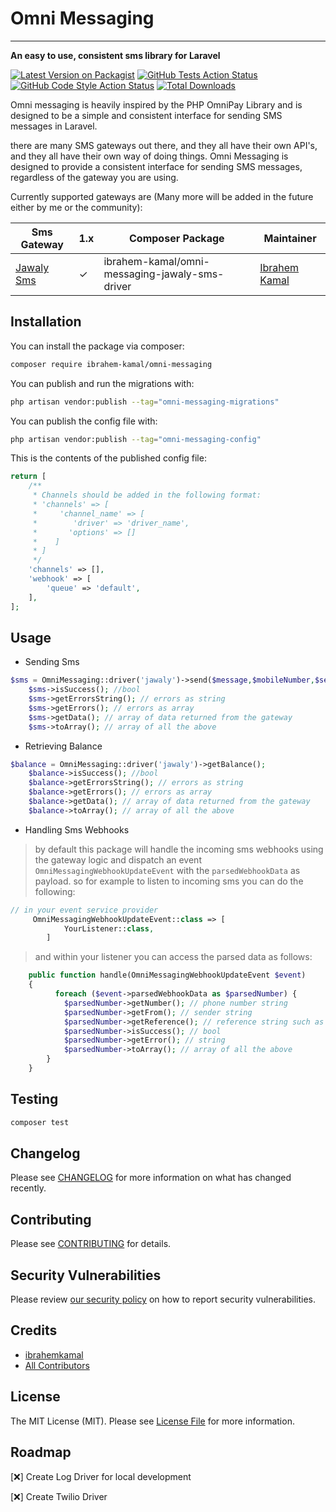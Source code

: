 # Omni Messaging

___
**An easy to use, consistent sms library for Laravel**

[![Latest Version on Packagist](https://img.shields.io/packagist/v/ibrahem-kamal/omni-messaging.svg?style=flat-square)](https://packagist.org/packages/ibrahem-kamal/omni-messaging)
[![GitHub Tests Action Status](https://img.shields.io/github/actions/workflow/status/ibrahem-kamal/omni-messaging/run-tests.yml?branch=main&label=tests&style=flat-square)](https://github.com/ibrahem-kamal/omni-messaging/actions?query=workflow%3Arun-tests+branch%3Amain)
[![GitHub Code Style Action Status](https://img.shields.io/github/actions/workflow/status/ibrahem-kamal/omni-messaging/fix-php-code-style-issues.yml?branch=main&label=code%20style&style=flat-square)](https://github.com/ibrahem-kamal/omni-messaging/actions?query=workflow%3A"Fix+PHP+code+style+issues"+branch%3Amain)
[![Total Downloads](https://img.shields.io/packagist/dt/ibrahem-kamal/omni-messaging.svg?style=flat-square)](https://packagist.org/packages/ibrahem-kamal/omni-messaging)

Omni messaging is heavily inspired by the PHP OmniPay Library and is designed to be a simple and consistent interface
for sending SMS messages in Laravel.

there are many SMS gateways out there, and they all have their own API's, and they all have their own way of doing
things. Omni Messaging is designed to provide a consistent interface for sending SMS messages, regardless of the gateway
you are using.

Currently supported gateways are (Many more will be added in the future either by me or the community):

| Sms Gateway                            | 1.x | Composer Package                               | Maintainer                                        |
|----------------------------------------|-----|------------------------------------------------|---------------------------------------------------|
| [Jawaly Sms](https://www.4jawaly.com/) | ✓   | ibrahem-kamal/omni-messaging-jawaly-sms-driver | [Ibrahem Kamal](https://github.com/ibrahem-kamal) |

## Installation

You can install the package via composer:

```bash
composer require ibrahem-kamal/omni-messaging
```

You can publish and run the migrations with:

```bash
php artisan vendor:publish --tag="omni-messaging-migrations"
```

You can publish the config file with:

```bash
php artisan vendor:publish --tag="omni-messaging-config"
```

This is the contents of the published config file:

```php
return [
    /**
     * Channels should be added in the following format:
     * 'channels' => [
     *     'channel_name' => [
     *        'driver' => 'driver_name',
     *       'options' => []
     *    ]
     * ]
     */
    'channels' => [],
    'webhook' => [
        'queue' => 'default',
    ],
];
```



## Usage

- Sending Sms
```php
$sms = OmniMessaging::driver('jawaly')->send($message,$mobileNumber,$sender,$options = []);
    $sms->isSuccess(); //bool
    $sms->getErrorsString(); // errors as string
    $sms->getErrors(); // errors as array
    $sms->getData(); // array of data returned from the gateway
    $sms->toArray(); // array of all the above
```

- Retrieving Balance

```php
$balance = OmniMessaging::driver('jawaly')->getBalance();
    $balance->isSuccess(); //bool
    $balance->getErrorsString(); // errors as string
    $balance->getErrors(); // errors as array
    $balance->getData(); // array of data returned from the gateway
    $balance->toArray(); // array of all the above
```

- Handling Sms Webhooks

> by default this package will handle the incoming sms webhooks using the gateway logic and dispatch an
> event `OmniMessagingWebhookUpdateEvent` with the `parsedWebhookData` as payload. so for example to listen to incoming
> sms you can do the following:

```php
// in your event service provider
     OmniMessagingWebhookUpdateEvent::class => [
            YourListener::class,
        ]
```

> and within your listener you can access the parsed data as follows:

```php
    public function handle(OmniMessagingWebhookUpdateEvent $event)
    {
          foreach ($event->parsedWebhookData as $parsedNumber) {
            $parsedNumber->getNumber(); // phone number string
            $parsedNumber->getFrom(); // sender string
            $parsedNumber->getReference(); // reference string such as message id
            $parsedNumber->isSuccess(); // bool
            $parsedNumber->getError(); // string
            $parsedNumber->toArray(); // array of all the above
        }
    }
```

## Testing

```bash
composer test
```

## Changelog

Please see [CHANGELOG](CHANGELOG.md) for more information on what has changed recently.

## Contributing

Please see [CONTRIBUTING](CONTRIBUTING.md) for details.

## Security Vulnerabilities

Please review [our security policy](../../security/policy) on how to report security vulnerabilities.

## Credits

- [ibrahemkamal](https://github.com/ibrahem-kamal)
- [All Contributors](../../contributors)

## License

The MIT License (MIT). Please see [License File](LICENSE.md) for more information.

## Roadmap

[❌] Create Log Driver for local development

[❌] Create Twilio Driver 

